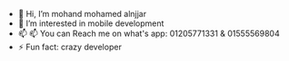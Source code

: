 - 👋 Hi, I’m mohand mohamed alnjjar
- 👀 I’m interested in mobile development
- 📫 📫 You can Reach me on what's app: 01205771331 & 01555569804
- ⚡ Fun fact: crazy developer
<a></a>
<!---
mohandalnjjar/mohandalnjjar is a ✨ special ✨ repository because its `README.md` (this file) appears on your GitHub profile.
You can click the Preview link to take a look at your changes.
--->
